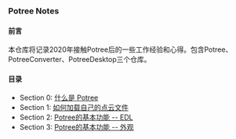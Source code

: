 ### Potree Notes

#### 前言
本仓库将记录2020年接触Potree后的一些工作经验和心得。包含Potree、PotreeConverter、PotreeDesktop三个仓库。  


#### 目录

- Section 0: [什么是 Potree](https://github.com/yurui01/potree-notes/blob/main/sections/section-0/README.md)
- Section 1: [如何加载自己的点云文件](https://github.com/yurui01/potree-notes/blob/main/sections/section-1/README.md)
- Section 2: [Potree的基本功能 -- EDL](https://github.com/yurui01/potree-notes/blob/main/sections/section-2/README.md)
- Section 3: [Potree的基本功能 -- 外观](https://github.com/yurui01/potree-notes/blob/main/sections/section-3/README.md)